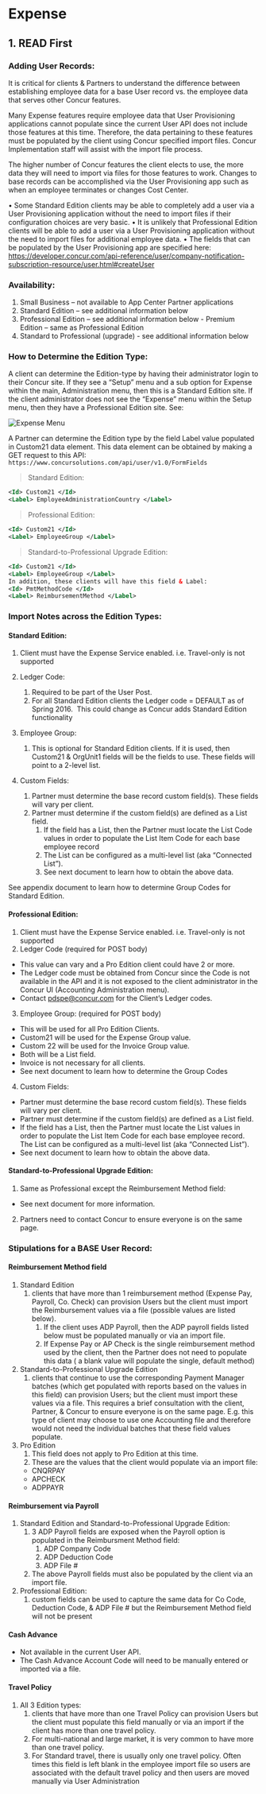 # Expense

## 1. READ First

### Adding User Records:

It is critical for clients & Partners to understand the difference between establishing employee data for a base User record vs. the employee data that serves other Concur features.

Many Expense features require employee data that User Provisioning applications cannot populate since the current User API does not include those features at this time.  Therefore, the data pertaining to these features must be populated by the client using Concur specified import files. Concur Implementation staff will assist with the import file process.

The higher number of Concur features the client elects to use, the more data they will need to import via files for those features to work. Changes to base records can be accomplished via the User Provisioning app such as when an employee terminates or changes Cost Center.

•	Some Standard Edition clients may be able to completely add a user via a User Provisioning application without the need to import files if their configuration choices are very basic.
•	It is unlikely that Professional Edition clients will be able to add a user via a User Provisioning application without the need to import files for additional employee data.
•	The fields that can be populated by the User Provisioning app are specified here:
https://developer.concur.com/api-reference/user/company-notification-subscription-resource/user.html#createUser


### Availability:
  1.	Small Business – not available to App Center Partner applications
  2.	Standard Edition – see additional information below
  3.	Professional Edition – see additional information below
      - Premium Edition – same as Professional Edition
  4.	Standard to Professional (upgrade) - see additional information below

### How to Determine the Edition Type:

A client can determine the Edition-type by having their administrator login to their Concur site.  If they see a “Setup” menu and a sub option for Expense within the main, Administration menu, then this is a Standard Edition site.  If the client administrator does not see the “Expense” menu within the Setup menu, then they have a Professional Edition site.  See:

![Expense Menu](/api-guides/images/create_user.jpg)

A Partner can determine the Edition type by the field Label value populated in Custom21 data element.  This data element can be obtained by making a GET request to this API:	`https://www.concursolutions.com/api/user/v1.0/FormFields`


> Standard Edition:

```xml
<Id> Custom21 </Id>
<Label> EmployeeAdministrationCountry </Label>
```

> Professional Edition:

```xml
<Id> Custom21 </Id>
<Label> EmployeeGroup </Label>
```

> Standard-to-Professional Upgrade Edition:

```xml
<Id> Custom21 </Id>
<Label> EmployeeGroup </Label>
In addition, these clients will have this field & Label:
<Id> PmtMethodCode </Id>
<Label> ReimbursementMethod </Label>
```

### Import Notes across the Edition Types:

#### Standard Edition:
1.	Client must have the Expense Service enabled.  i.e. Travel-only is not supported
2.	Ledger Code:
    1. Required to be part of the User Post.
    2. For all Standard Edition clients the Ledger code = DEFAULT  as of Spring 2016.  This could change as Concur adds Standard Edition functionality

3. Employee Group:
    1. This is optional for Standard Edition clients. If it is used, then Custom21 & OrgUnit1 fields will be the fields to use.  These fields will point to a 2-level list.

4. Custom Fields:
    1. Partner must determine the base record custom field(s).  These fields will vary per client.
    2. Partner must determine if the custom field(s) are defined as a List field.
        1. If the field has a List, then the Partner must locate the List Code values in order to populate the List Item Code for each base employee record
        2. The List can be configured as a multi-level list (aka “Connected List”).
        3. See next document to learn how to obtain the above data.

See appendix document to learn how to determine Group Codes for Standard Edition.

#### Professional Edition:
1.	Client must have the Expense Service enabled.  i.e. Travel-only is not supported
2.	Ledger Code (required for POST body)
  * This value can vary and a Pro Edition client could have 2 or more.
  * The Ledger code must be obtained from Concur since the Code is not available in the API and it is not exposed to the client administrator in the Concur UI (Accounting Administration menu).
  * Contact pdspe@concur.com for the Client’s Ledger codes.  

3. Employee Group: (required for POST body)
  * This will be used for all Pro Edition Clients.
  * Custom21 will be used for the Expense Group value.
  * Custom 22 will be used for the Invoice Group value.
  * Both will be a List field.
  * Invoice is not necessary for all clients.
  * See next document to learn how to determine the Group Codes  

4. Custom Fields:
  * Partner must determine the base record custom field(s). These fields will vary per client.
  * Partner must determine if the custom field(s) are defined as a List field.
  * If the field has a List, then the Partner must locate the List values in order to populate the List Item Code for each base employee record. The List can be configured as a multi-level list (aka “Connected List”).
  * See next document to learn how to obtain the above data.


#### Standard-to-Professional Upgrade Edition:
1. Same as Professional except the Reimbursement Method field:
  * See next document for more information.
2. Partners need to contact Concur to ensure everyone is on the same page.


### Stipulations for a BASE User Record:

#### Reimbursement Method field
1. Standard Edition
    1. clients that have more than 1 reimbursement method (Expense Pay, Payroll, Co. Check) can provision Users but the client must import the Reimbursement values via a file (possible values are listed below).
        1. If the client uses ADP Payroll, then the ADP payroll fields listed below must be populated manually or via an import file.
        2. If Expense Pay or AP Check is the single reimbursement method used by the client, then the Partner does not need to populate this data ( a blank value will populate the single, default method)
2. Standard-to-Professional Upgrade Edition
    1. clients that continue to use the corresponding Payment Manager batches (which get populated with reports based on the values in this field) can provision Users; but the client must import these values via a file. This requires a brief consultation with the client, Partner, & Concur to ensure everyone is on the same page. E.g. this type of client may choose to use one Accounting file and therefore would not need the individual batches that these field values populate.
3. Pro Edition
    1. This field does not apply to Pro Edition at this time.
    2. These are the values that the client would populate via an import file:
      * CNQRPAY
      * APCHECK
      * ADPPAYR  

#### Reimbursement via Payroll
1. Standard Edition and Standard-to-Professional Upgrade Edition:
    1. 3 ADP Payroll fields are exposed when the Payroll option is populated in the Reimbursment Method field:
        1. ADP Company Code
        2. ADP Deduction Code
        3. ADP File #
    2. The above Payroll fields must also be populated by the client via an import file.
2. Professional Edition:
    1. custom fields can be used to capture the same data for Co Code, Deduction Code, & ADP File # but the Reimbursement Method field will not be present

#### Cash Advance
  * Not available in the current User API.
  * The Cash Advance Account Code will need to be manually entered or imported via a file.  

#### Travel Policy
1. All 3 Edition types:
    1. clients that have more than one Travel Policy can provision Users but the client must populate this field manually or via an import if the client has more than one travel policy.
    2. For multi-national and large market, it is very common to have more than one travel policy.
    3. For Standard travel, there is usually only one travel policy. Often times this field is left blank in the employee import file so users are associated with the default travel policy and then users are moved manually via User Administration
